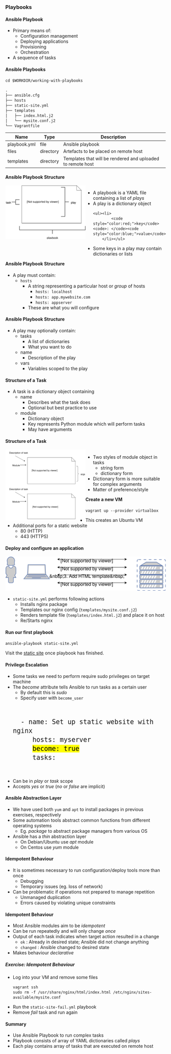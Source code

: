 ### Playbooks


#### Ansible Playbook

* Primary means of:
  * Configuration management
  * Deploying applications
  * Provisioning 
  * Orchestration
* A sequence of tasks



#### Ansible Playbooks

```
cd $WORKDIR/working-with-playbooks
```
```
.
├── ansible.cfg
├── hosts
├── static-site.yml
├── templates
│   ├── index.html.j2
│   └── mysite.conf.j2
└── Vagrantfile
```

| Name  | Type  | Description |
|--- | ---- |   ----- |
| playbook.yml | file  | Ansible playbook |
| files        | directory | Artefacts to be placed on remote host |
| templates    | directory | Templates that will be rendered and uploaded to remote host |



#### Ansible Playbook Structure
<div style="width:50%;float:left;">
    <img src="img/playbook-anatomy.svg"/>
</div>

<div style="width:50%;float:left;">
<ul>
<li class="fragment" data-fragment-index="0">
    A playbook is a YAML file containing a list of
    <em>plays</em>
</li>
<li class="fragment" data-fragment-index="1">
    A play is a dictionary object

    <ul><li>
            <code style="color:red;">key</code><code>: </code><code style="color:blue;">value</code>
        </li></ul>
</li>
<li class="fragment" data-fragment-index="2">
    Some keys in a play may contain dictionaries or
    lists
</li>
</ul>
</div>


#### Ansible Playbook Structure

                            
* A play must contain:
   * `hosts`
     * A string representing a particular host or _group_ of hosts
       * `hosts: localhost`
       * `hosts: app.mywebsite.com`
       * `hosts: appserver`
     * These are what you will configure



#### Ansible Playbook Structure

* A play may optionally contain:
   * tasks
     * A list of dictionaries
     * What you want to do
   * name
     * Description of the play
   * vars
     * Variables scoped to the play


#### Structure of a Task

* A task is a dictionary object containing
  * name 
    * Describes what the task does
    * Optional but best practice to use
  * module
    * Dictionary object
    * Key represents Python module which will perform tasks
    * May have arguments


#### Structure of a Task
<div style="width:50%;float:left;">
    <img src="img/playbook-task-anatomy.svg"/>
</div>
<div style="width:50%;float:left;">
    <ul>
        <li>
            Two styles of module object in tasks
            <ul>
                <li>string form</li>
                <li>dictionary form</li>
            </ul>
        </li>
        <li>
            Dictionary form is more suitable for complex arguments
        </li>
        <li>
            Matter of preference/style
        </li>
    </ul>
</div>


#### Create a new VM

```
vagrant up --provider virtualbox
```

* This creates an Ubuntu VM 
* Additional ports for a static website
  * 80 (HTTP)
  * 443 (HTTPS)


#### Deploy and configure an application

![install](img/ansible-nginx-install.svg "Ansible Install nginx")
* `static-site.yml` performs following actions
   + Installs nginx package
   + Templates our nginx config (`templates/mysite.conf.j2`)
   + Renders template file (<code>templates/index.html.j2</code>) and place it on host
   + Re/Starts nginx



#### Run our first playbook

```
ansible-playbook static-site.yml
```

<asciinema-player start-at="10" autoplay="0"  loop="loop" font-size="medium" speed="1"
     theme="solarized-light" src="lib/basic-static-site.json" cols="200" rows="15"></asciinema-player>

Visit the <!-- .element: class="fragment" data-fragment-index="0" -->[static site](http://localhost:8080) once playbook has finished.



#### Privilege Escalation
* Some tasks we need to perform require sudo privileges on target machine
  <!-- .element: class="fragment" data-fragment-index="0" -->
* The <!-- .element: class="fragment" data-fragment-index="1" -->_become_ attribute tells Ansible to run tasks as a certain user
   + By default this is _sudo_
   + Specify user with `become_user`
   <pre style="font-size:18pt;"><code data-trim data-noescape>
    - name: Set up static website with nginx
       hosts: myserver
       <mark >become: true</mark>
       tasks:
   </code></pre>
* Can be in <!-- .element: class="fragment" data-fragment-index="2" -->_play_ or _task_ scope
* Accepts <!-- .element: class="fragment" data-fragment-index="3" --> _yes_ or _true_ (_no_ or _false_ are implicit)


#### Ansible Abstraction Layer
* We have used both <!-- .element: class="fragment" data-fragment-index="0" -->`yum` and `apt` to install packages in previous exercises, respectively
* Some automation tools abstract common functions from different operating systems <!-- .element: class="fragment" data-fragment-index="1" -->
   + Eg. <!-- .element: class="fragment" data-fragment-index="2" -->_package_ to abstract package managers from various OS
* Ansible has a <!-- .element: class="fragment" data-fragment-index="3" -->_thin_ abstraction layer 
   + On Debian/Ubuntu use <!-- .element: class="fragment" data-fragment-index="4" -->_apt_ module
   + On Centos use <!-- .element: class="fragment" data-fragment-index="5" -->_yum_ module 



####  Idempotent Behaviour
* It is sometimes necessary to run configuration/deploy tools more than once
   + Debugging
   + Temporary issues (eg. loss of network)
* Can be problematic if operations not prepared to manage repetition
   + Unmanaged duplication
   + Errors caused by violating unique constraints



#### Idempotent Behaviour
* Most Ansible modules aim to be <!-- .element: class="fragment" data-fragment-index="0" -->_idempotent_
* Can be run repeatedly and will only change <!-- .element: class="fragment" data-fragment-index="1" -->_once_
* Output of each task indicates when target action resulted in a change <!-- .element: class="fragment" data-fragment-index="1" -->
   + `ok` <!-- .element: style="color:green;"  -->: Already in desired state;
     Ansible did not change anything
   + `changed` <!-- .element: style="color:orange;"  -->: Ansible changed to
     desired state
*  Makes behaviour <!-- .element: class="fragment" data-fragment-index="2" -->_declarative_



##### Exercise: Idempotent Behaviour
* Log into your VM and remove some files
   ```
   vagrant ssh
   sudo rm -f /usr/share/nginx/html/index.html /etc/nginx/sites-available/mysite.conf
   ```
   <!-- .element: style="font-size:10pt;"  -->
* Run the `static-site-fail.yml` playbook 
* Remove _fail_ task and run again



#### Summary

* Use Ansible Playbook to run complex tasks
* Playbook consists of array of YAML dictionaries called <em>plays</em>
* Each play contains array of tasks that are executed on remote host
